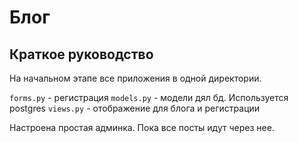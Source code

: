 # Блог

## Краткое руководство

На начальном этапе все приложения в одной директории. 

`forms.py` - регистрация
`models.py` - модели дял бд. Используется postgres
`views.py` - отображение для блога и регистрации

Настроена простая админка. Пока все посты идут через нее.